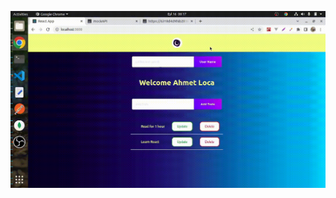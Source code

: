 <p><img src="https://github.com/AhmetLoca/React-Todo-App/blob/main/crud.gif" width="1000" height"1000" /></p>
